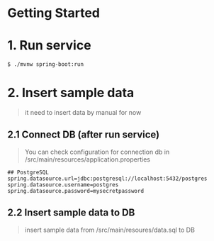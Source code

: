 # Getting Started
# 1. Run service

```bash
$ ./mvnw spring-boot:run
```

# 2. Insert sample data
> it need to insert data by manual for now

## 2.1 Connect DB (after run service)
> You can check configuration for connection db in /src/main/resources/application.properties
```
## PostgreSQL
spring.datasource.url=jdbc:postgresql://localhost:5432/postgres
spring.datasource.username=postgres
spring.datasource.password=mysecretpassword
```

## 2.2 Insert sample data to DB
> insert sample data from /src/main/resoures/data.sql to DB  <br />